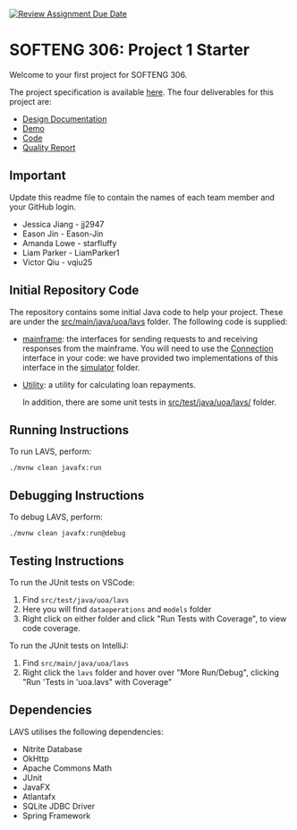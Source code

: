 [![Review Assignment Due Date](https://classroom.github.com/assets/deadline-readme-button-22041afd0340ce965d47ae6ef1cefeee28c7c493a6346c4f15d667ab976d596c.svg)](https://classroom.github.com/a/5pVslkgH)
# SOFTENG 306: Project 1 Starter

Welcome to your first project for SOFTENG 306. 

The project specification is available [here](https://canvas.auckland.ac.nz/courses/105857/files/13471322). The four deliverables for this project are:
* [Design Documentation](https://canvas.auckland.ac.nz/courses/105857/assignments/400876)
* [Demo](https://canvas.auckland.ac.nz/courses/105857/assignments/400878)
* [Code](https://canvas.auckland.ac.nz/courses/105857/assignments/400879)
* [Quality Report](https://canvas.auckland.ac.nz/courses/105857/assignments/404409)

## Important

Update this readme file to contain the names of each team member and your GitHub login.

* Jessica Jiang - jj2947
* Eason Jin - Eason-Jin
* Amanda Lowe - starfluffy
* Liam Parker - LiamParker1
* Victor Qiu - vqiu25

## Initial Repository Code

The repository contains some initial Java code to help your project. These are under the [src/main/java/uoa/lavs](src/main/java/uoa/lavs) folder. The following code is supplied:
* [mainframe](src/main/java/uoa/lavs/mainframe): the interfaces for sending requests to and receiving responses from the mainframe. You will need to use the [Connection](src/main/java/uoa/lavs/mainframe/Connection.java) interface in your code: we have provided two implementations of this interface in the [simulator](src/main/java/uoa/lavs/mainframe/simulator/) folder.
* [Utility](src/main/java/uoa/lavs/utility/): a utility for calculating loan repayments.

  In addition, there are some unit tests in [src/test/java/uoa/lavs/](src/test/java/uoa/lavs/) folder.


## Running Instructions

To run LAVS, perform:

`./mvnw clean javafx:run`

## Debugging Instructions

To debug LAVS, perform:

`./mvnw clean javafx:run@debug`

## Testing Instructions

To run the JUnit tests on VSCode:
1. Find `src/test/java/uoa/lavs`
2. Here you will find `dataoperations` and `models` folder
3. Right click on either folder and click "Run Tests with Coverage", to view code coverage.

To run the JUnit tests on IntelliJ:
1. Find `src/main/java/uoa/lavs`
2. Right click the `lavs` folder and hover over "More Run/Debug", clicking "Run 'Tests in 'uoa.lavs" with Coverage"


## Dependencies

LAVS utilises the following dependencies:
* Nitrite Database
* OkHttp
* Apache Commons Math
* JUnit 
* JavaFX 
* Atlantafx
* SQLite JDBC Driver
* Spring Framework


